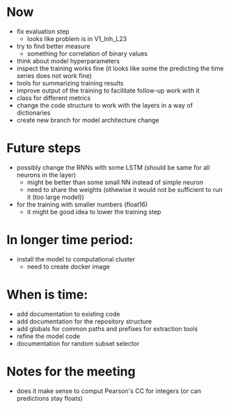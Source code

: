 # Now
- fix evaluation step
    - looks like problem is in V1_Inh_L23
- try to find better measure
    - something for correlation of binary values
- think about model hyperparameters
- inspect the training works fine (it looks like some the predicting the time series does not work fine) 
- tools for summarizing training results
- improve output of the training to facilitate follow-up work with it
- class for different metrics
- change the code structure to work with the layers in a way of 
dictionaries
- create new branch for model architecture change

# Future steps
- possibly change the RNNs with some LSTM (should be same for all neurons in the layer)
    - might be better than some small NN instead of simple neuron
    - need to share the weights (othewise it would not be sufficient to run it (too large model))
- for the training with smaller numbers (float16)
    - it might be good idea to lower the training step

# In longer time period:
- install the model to computational cluster
    - need to create docker image

# When is time:
- add documentation to existing code
- add documentation for the repository structure
- add globals for common paths and prefixes for extraction tools
- refine the model code
- documentation for random subset selector


# Notes for the meeting
- does it make sense to comput Pearson's CC for integers (or can predictions stay floats)